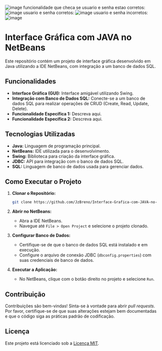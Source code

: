 ![image](https://github.com/user-attachments/assets/e5995852-b332-406c-935a-03bdef4237fb)
funcionalidade que checa se usuario e senha estao corretos:
![image](https://github.com/user-attachments/assets/8f8bf11f-25d3-4475-b321-ea03b9a09198)
usuario e senha corretos:
![image](https://github.com/user-attachments/assets/a10e1a2a-3b9c-40a6-84ef-aa46068e7a72)
usuario e senha incorretos:
![image](https://github.com/user-attachments/assets/5c308993-8fd7-4be1-bb1d-72caef9eca6a)

# Interface Gráfica com JAVA no NetBeans

Este repositório contém um projeto de interface gráfica desenvolvido em Java utilizando a IDE NetBeans, com integração a um banco de dados SQL.

## Funcionalidades

- **Interface Gráfica (GUI):** Interface amigável utilizando Swing.
- **Integração com Banco de Dados SQL:** Conecte-se a um banco de dados SQL para realizar operações de CRUD (Create, Read, Update, Delete).
- **Funcionalidade Específica 1:** Descreva aqui.
- **Funcionalidade Específica 2:** Descreva aqui.

## Tecnologias Utilizadas

- **Java:** Linguagem de programação principal.
- **NetBeans:** IDE utilizada para o desenvolvimento.
- **Swing:** Biblioteca para criação da interface gráfica.
- **JDBC:** API para integração com o banco de dados SQL.
- **SQL:** Linguagem de banco de dados usada para gerenciar dados.

## Como Executar o Projeto

1. **Clonar o Repositório:**

   ```bash
   git clone https://github.com/JzBreno/Interface-Grafica-com-JAVA-no-NetBeans.git
   ```

2. **Abrir no NetBeans:**
   - Abra a IDE NetBeans.
   - Navegue até `File > Open Project` e selecione o projeto clonado.

3. **Configurar Banco de Dados:**
   - Certifique-se de que o banco de dados SQL está instalado e em execução.
   - Configure o arquivo de conexão JDBC (`dbconfig.properties`) com suas credenciais de banco de dados.

4. **Executar a Aplicação:**
   - No NetBeans, clique com o botão direito no projeto e selecione `Run`.

## Contribuição

Contribuições são bem-vindas! Sinta-se à vontade para abrir _pull requests_. Por favor, certifique-se de que suas alterações estejam bem documentadas e que o código siga as práticas padrão de codificação.

## Licença

Este projeto está licenciado sob a [Licença MIT](LICENSE).

